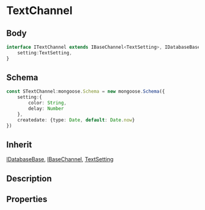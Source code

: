 # TextChannel

## Body
```typescript
interface ITextChannel extends IBaseChannel<TextSetting>, IDatabaseBase{
    setting:TextSetting,
}
```

## Schema
```typescript
const STextChannel:mongoose.Schema = new mongoose.Schema({
    setting:{
        color: String,
        delay: Number
    },
    createdate: {type: Date, default: Date.now}
})
```

## Inherit

[IDatabaseBase](./../../base/IDatabaseBase.md), [IBaseChannel](./../../base/IBaseChannel.md), [TextSetting](./TextSetting.md)

## Description

## Properties